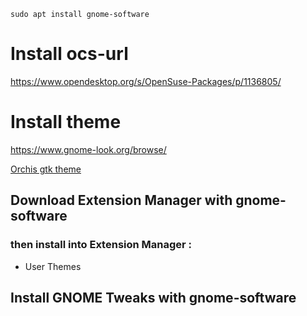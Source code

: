 ```shell
sudo apt install gnome-software
```

# Install ocs-url
https://www.opendesktop.org/s/OpenSuse-Packages/p/1136805/

# Install theme
https://www.gnome-look.org/browse/

[Orchis gtk theme](https://www.gnome-look.org/p/1357889)

## Download Extension Manager with gnome-software
### then install into Extension Manager :
- User Themes

## Install GNOME Tweaks with gnome-software